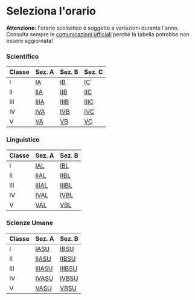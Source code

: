 
# Seleziona l'orario
**Attenzione:** l'orario scolastico è soggetto a variazioni durante l'anno. <br>
Consulta sempre le [comunicazioni ufficiali](https://www.liceomelito.edu.it/) perché la tabella potrebbe non essere aggiornata!


### Scientifico 

| Classe | Sez. A | Sez. B | Sez. C |
|--------|--------|--------|--------|
| I      | [IA](https://profdg92.github.io/aibprova1/timeline_class/1A)     | [IB](https://profdg92.github.io/aibprova1/timeline_class/1B)      | [IC](https://profdg92.github.io/aibprova1/timeline_class/1C)      |
| II     | [IIA](https://profdg92.github.io/aibprova1/timeline_class/2A)    | [IIB](https://profdg92.github.io/aibprova1/timeline_class/2B)     | [IIC](https://profdg92.github.io/aibprova1/timeline_class/2C)     |
| III    | [IIIA](https://profdg92.github.io/aibprova1/timeline_class/3A)   | [IIIB](https://profdg92.github.io/aibprova1/timeline_class/3B)    | [IIIC](https://profdg92.github.io/aibprova1/timeline_class/3C)    |
| IV     | [IVA](https://profdg92.github.io/aibprova1/timeline_class/4A)    | [IVB](https://profdg92.github.io/aibprova1/timeline_class/4B)     | [IVC](https://profdg92.github.io/aibprova1/timeline_class/4C)     |
| V      | [VA](https://profdg92.github.io/aibprova1/timeline_class/5A)     | [VB](https://profdg92.github.io/aibprova1/timeline_class/5B)      | [VC](https://profdg92.github.io/aibprova1/timeline_class/5C)      |


### Linguistico

| Classe | Sez. A | Sez. B |
|--------|--------|--------|
| I      | [IAL](https://profdg92.github.io/aibprova1/timeline_class/1AL)     | [IBL](https://profdg92.github.io/aibprova1/timeline_class/1BL)      | 
| II     | [IIAL](https://profdg92.github.io/aibprova1/timeline_class/2AL)    | [IIBL](https://profdg92.github.io/aibprova1/timeline_class/2BL)     | 
| III    | [IIIAL](https://profdg92.github.io/aibprova1/timeline_class/3AL)   | [IIIBL](https://profdg92.github.io/aibprova1/timeline_class/3BL)    | 
| IV     | [IVAL](https://profdg92.github.io/aibprova1/timeline_class/4AL)    | [IVBL](https://profdg92.github.io/aibprova1/timeline_class/4BL)     | 
| V      | [VAL](https://profdg92.github.io/aibprova1/timeline_class/5AL)     | [VBL](https://profdg92.github.io/aibprova1/timeline_class/5BL)      |


### Scienze Umane

| Classe | Sez. A | Sez. B |
|--------|--------|--------|
| I      | [IASU](https://profdg92.github.io/aibprova1/timeline_class/1ASU)     | [IBSU](https://profdg92.github.io/aibprova1/timeline_class/1BSU)      | 
| II     | [IIASU](https://profdg92.github.io/aibprova1/timeline_class/2ASU)    | [IIBSU](https://profdg92.github.io/aibprova1/timeline_class/2BSU)     | 
| III    | [IIIASU](https://profdg92.github.io/aibprova1/timeline_class/3ASU)   | [IIIBSU](https://profdg92.github.io/aibprova1/timeline_class/3BSU)    | 
| IV     | [IVASU](https://profdg92.github.io/aibprova1/timeline_class/4ASU)    | [IVBSU](https://profdg92.github.io/aibprova1/timeline_class/4BSU)     | 
| V      | [VASU](https://profdg92.github.io/aibprova1/timeline_class/5ASU)     | [VBSU](https://profdg92.github.io/aibprova1/timeline_class/5BSU)      |


